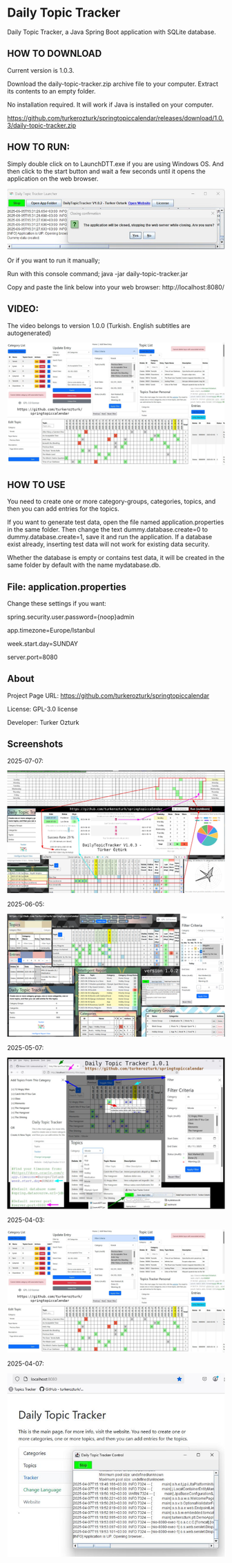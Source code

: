 # Daily Topic Tracker
Daily Topic Tracker, a Java Spring Boot application with SQLite database.

## HOW TO DOWNLOAD

Current version is 1.0.3.

Download the daily-topic-tracker.zip archive file to your computer.
Extract its contents to an empty folder.

No installation required. It will work if Java is installed on your computer.

https://github.com/turkerozturk/springtopiccalendar/releases/download/1.0.3/daily-topic-tracker.zip

## HOW TO RUN:

Simply double click on to LaunchDTT.exe if you are using Windows OS.
And then click to the start button and wait a few seconds until it opens the application on the web browser.

![Screenshot](screenshots/launcher.jpg)


Or if you want to run it manually;

Run with this console command;
java -jar daily-topic-tracker.jar

Copy and paste the link below into your web browser:
http://localhost:8080/

## VIDEO:

The video belongs to version 1.0.0 (Turkish. English subtitles are autogenerated)

[![Daily Topic Tracker 1.0.0](screenshots/pttweb20250403.jpg)](https://www.youtube.com/watch?v=BxnMhNROJ-I)


## HOW TO USE

You need to create one or more category-groups, categories, topics, and then you can add entries for the topics.

If you want to generate test data, open the file named application.properties in the same folder. Then change the text dummy.database.create=0 to dummy.database.create=1, save it and run the application. If a database exist already, inserting test data will not work for existing data security.

Whether the database is empty or contains test data, it will be created in the same folder by default with the name mydatabase.db.

## File: application.properties

Change these settings if you want:

spring.security.user.password={noop}admin

app.timezone=Europe/Istanbul

week.start.day=SUNDAY

server.port=8080


## About

Project Page URL:
https://github.com/turkerozturk/springtopiccalendar

License: GPL-3.0 license

Developer: Turker Ozturk

## Screenshots

2025-07-07:

![Screenshot](screenshots/dttweb20250707.jpg)


2025-06-05:

![Screenshot](screenshots/dttweb20250605.jpg)

2025-05-07:

![Screenshot](screenshots/dttweb20250507.jpg)

2025-04-03:

![Screenshot](screenshots/pttweb20250403.jpg)


2025-04-07:

![Screenshot](screenshots/dttweb20250407.jpg)

